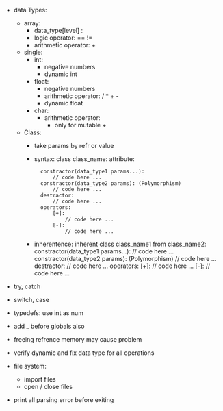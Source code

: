 - data Types:
    - array:
        + data_type[level] :
        - logic operator: == !=
        - arithmetic operator: +
    - single:
        - int:
            - negative numbers
            - dynamic int
        - float:
            - negative numbers
            - arithmetic operator: / * + -
            - dynamic float
        - char:
            - arithmetic operator: 
                - only for mutable + 
    - Class:
        - take params by refr or value
        - syntax:
            class class_name:
                attribute:
                    
                constractor(data_type1 params...):
                    // code here ...
                constractor(data_type2 params): (Polymorphism)
                    // code here ...
                destractor:
                    // code here ...
                operators:
                    [+]:
                        // code here ...
                    [-]:
                        // code here ...
        - inherentence:
            inherent class class_name1 from class_name2:
                constractor(data_type1 params...):
                    // code here ...
                constractor(data_type2 params): (Polymorphism)
                    // code here ...
                destractor:
                    // code here ...
                operators:
                    [+]:
                        // code here ...
                    [-]:
                        // code here ...

- try, catch
- switch, case
- typedefs: use int as num
- add _ before globals also

- freeing refrence memory may cause problem
- verify dynamic and fix data type for all operations
- file system:
    - import files
    - open / close files

- print all parsing error before exiting